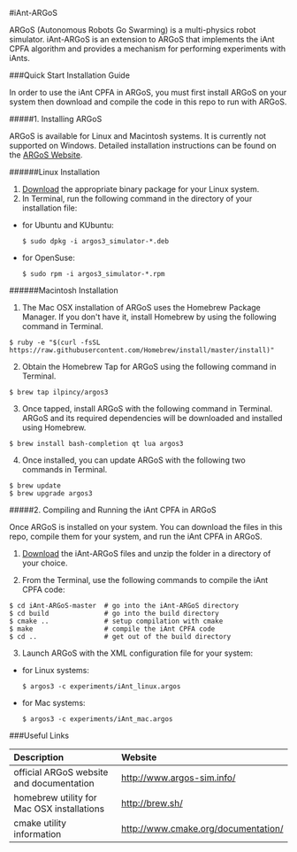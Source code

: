 #iAnt-ARGoS

ARGoS (Autonomous Robots Go Swarming) is a multi-physics robot simulator. iAnt-ARGoS is an extension to ARGoS that implements the iAnt CPFA algorithm and provides a mechanism for performing experiments with iAnts.

###Quick Start Installation Guide

In order to use the iAnt CPFA in ARGoS, you must first install ARGoS on your system then download and compile the code in this repo to run with ARGoS.

#####1. Installing ARGoS

ARGoS is available for Linux and Macintosh systems. It is currently not supported on Windows. Detailed installation instructions can be found on the [ARGoS Website](http://www.argos-sim.info/user_manual.php).

######Linux Installation

1. [Download](http://www.argos-sim.info/core.php) the appropriate binary package for your Linux system.
2. In Terminal, run the following command in the directory of your installation file:
  * for Ubuntu and KUbuntu:
    ```
    $ sudo dpkg -i argos3_simulator-*.deb
    ```

  * for OpenSuse:
    ```
    $ sudo rpm -i argos3_simulator-*.rpm
    ```

######Macintosh Installation

1. The Mac OSX installation of ARGoS uses the Homebrew Package Manager. If you don't have it, install Homebrew by using the following command in Terminal.
  ```
  $ ruby -e "$(curl -fsSL https://raw.githubusercontent.com/Homebrew/install/master/install)"
  ```

2. Obtain the Homebrew Tap for ARGoS using the following command in Terminal.
  ```
  $ brew tap ilpincy/argos3
  ```

3. Once tapped, install ARGoS with the following command in Terminal. ARGoS and its required dependencies will be downloaded and installed using Homebrew.
  ```
  $ brew install bash-completion qt lua argos3
  ```

4. Once installed, you can update ARGoS with the following two commands in Terminal.
  ```
  $ brew update
  $ brew upgrade argos3
  ```

#####2. Compiling and Running the iAnt CPFA in ARGoS

Once ARGoS is installed on your system. You can download the files in this repo, compile them for your system, and run the iAnt CPFA in ARGoS.

1. [Download](https://github.com/BCLab-UNM/iAnt-ARGoS/archive/master.zip) the iAnt-ARGoS files and unzip the folder in a directory of your choice.

2. From the Terminal, use the following commands to compile the iAnt CPFA code:
  ```
  $ cd iAnt-ARGoS-master  # go into the iAnt-ARGoS directory
  $ cd build              # go into the build directory
  $ cmake ..              # setup compilation with cmake
  $ make                  # compile the iAnt CPFA code
  $ cd ..                 # get out of the build directory
  ```

3. Launch ARGoS with the XML configuration file for your system:
  * for Linux systems:
    ```
    $ argos3 -c experiments/iAnt_linux.argos
    ```

  * for Mac systems:
    ```
    $ argos3 -c experiments/iAnt_mac.argos
    ```

###Useful Links

| Description                                 | Website                             |
|:--------------------------------------------|:------------------------------------|
| official ARGoS website and documentation    | http://www.argos-sim.info/          |
| homebrew utility for Mac OSX installations  | http://brew.sh/                     |
| cmake utility information                   | http://www.cmake.org/documentation/ |
